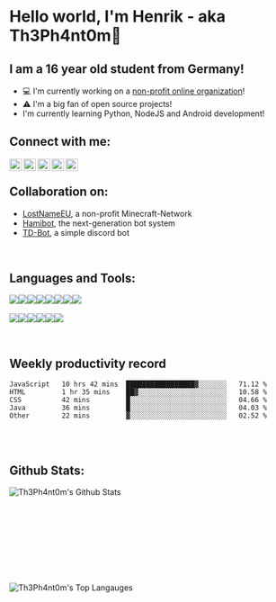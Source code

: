 # Hello world, I'm Henrik - aka Th3Ph4nt0m👋

## I am a 16 year old student from Germany!

- 💻 I'm currently working on a [non-profit online organization][lostnameweb]!
- ⚠ I'm a big fan of open source projects!
- I'm currently learning Python, NodeJS and Android development!

## Connect with me:

[<img align="left" alt="Th3Ph4nt0m | Twitter" width="22px" src="https://cdn.jsdelivr.net/npm/simple-icons@v3/icons/twitter.svg" />][twitter] 
[<img align="left" alt="Th3Ph4nt0m | Instagram" width="22px" src="https://cdn.jsdelivr.net/npm/simple-icons@v3/icons/instagram.svg" />][instagram] 
[<img align="left" alt="Th3Ph4nt0m | Telegram" width="22px" src="https://cdn.jsdelivr.net/npm/simple-icons@v3/icons/telegram.svg" />][telegram] 
[<img align="left" alt="Taucher2003 | Gitlab" width="22px" src="https://cdn.jsdelivr.net/npm/simple-icons@v3/icons/gitlab.svg" />][gitlab] 
[<img align="left" alt="Taucher2003 | Github" width="22px" src="https://cdn.jsdelivr.net/npm/simple-icons@v3/icons/github.svg" />][github] 

<br>

## Collaboration on:

- [LostNameEU][lostnameweb], a non-profit Minecraft-Network
- [Hamibot][hamibotGH], the next-generation bot system
- [TD-Bot][tdbotGH], a simple discord bot
<br>

## Languages and Tools:


<img src="https://img.shields.io/badge/java-007396.svg?&style=for-the-badge&logo=java&logoColor=white"/><img src="https://img.shields.io/badge/atom-0aa372.svg?&style=for-the-badge&logo=atom&logoColor=white"/><img src="https://img.shields.io/badge/maven-C71A36.svg?&style=for-the-badge&logo=apache%20maven&logoColor=white"/><img src="https://img.shields.io/badge/python-319440.svg?&style=for-the-badge&logo=python&logoColor=white"/><img src="https://img.shields.io/badge/Node-319440.svg?&style=for-the-badge&logo=node.js&logoColor=white"/><img src="https://img.shields.io/badge/mysql-4479A1.svg?&style=for-the-badge&logo=mysql&logoColor=white"/><img src="https://img.shields.io/badge/mariadb-003545.svg?&style=for-the-badge&logo=mariadb&logoColor=white"/><img src="https://img.shields.io/badge/-MongoDB-13aa52?style=for-the-badge&logo=mongodb&logoColor=white"/>
<br>
<br>
<img src="https://img.shields.io/badge/-IntelliJ%20IDEA-5e2495?style=for-the-badge&logo=intellij%20idea&logoColor=white"/><img src="https://img.shields.io/badge/android%20studio-3DDC84.svg?&style=for-the-badge&logo=android%20studio&logoColor=white"><img src="https://img.shields.io/badge/visual%20studio%20code-007ACC.svg?&style=for-the-badge&logo=visual%20studio%20code&logoColor=white"/><img src="https://img.shields.io/badge/git-F05032.svg?&style=for-the-badge&logo=git&logoColor=white"/><img src="https://img.shields.io/badge/gitlab%20-FCA121.svg?&style=for-the-badge&logo=gitlab&logoColor=white"/><img src="https://img.shields.io/badge/github%20-181717.svg?&style=for-the-badge&logo=github&logoColor=white"/>

<br>

## Weekly productivity record

<!--START_SECTION:waka-->
```text
JavaScript   10 hrs 42 mins  █████████████████▓░░░░░░░   71.12 % 
HTML         1 hr 35 mins    ██▓░░░░░░░░░░░░░░░░░░░░░░   10.58 % 
CSS          42 mins         █░░░░░░░░░░░░░░░░░░░░░░░░   04.66 % 
Java         36 mins         █░░░░░░░░░░░░░░░░░░░░░░░░   04.03 % 
Other        22 mins         ▓░░░░░░░░░░░░░░░░░░░░░░░░   02.52 % 
```
<!--END_SECTION:waka-->

<br>
<br>


## Github Stats:
<img align="left" alt="Th3Ph4nt0m's Github Stats" src="https://github-readme-stats.vercel.app/api?username=Th3Ph4nt0m&show_icons=true&hide_border=true">
  <br>
  <br>
  <br>
  <br>
  <br>
  <br>
  <br>
  <br>
  <br>
  <br>
<img align="left" alt="Th3Ph4nt0m's Top Langauges" src="https://github-readme-stats.vercel.app/api/top-langs/?username=Th3Ph4nt0m">

[lostnameweb]: https://lostname.eu/
[twitter]: https://twitter.com/th3ph4nt0m_dev
[instagram]: https://instagram.com/th3ph4nt0m_dev
[telegram]: https://t.me/Th3Ph4nt0m_dev
[gitlab]: https://gitlab.com/Th3Ph4nt0m
[github]: https://github.com/th3ph4nt0m
[hamibotGH]: https://github.com/nicosammitohamibot
[tdbotGH]: https://github.com/Th3Ph4nt0m/TD-Bot
